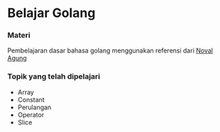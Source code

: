 # Belajar Golang

### Materi

Pembelajaran dasar bahasa golang menggunakan referensi dari [Noval Agung](https://dasarpemrogramangolang.novalagung.com/)

### Topik yang telah dipelajari

- Array
- Constant
- Perulangan
- Operator
- Slice
